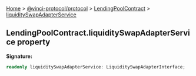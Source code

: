 [Home](./index.md) &gt; [@vinci-protocol/protocol](./protocol.md) &gt; [LendingPoolContract](./protocol.lendingpoolcontract.md) &gt; [liquiditySwapAdapterService](./protocol.lendingpoolcontract.liquidityswapadapterservice.md)

## LendingPoolContract.liquiditySwapAdapterService property

<b>Signature:</b>

```typescript
readonly liquiditySwapAdapterService: LiquiditySwapAdapterInterface;
```
